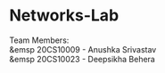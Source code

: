# Networks-Lab

Team Members: <br />
&emsp 20CS10009 - Anushka Srivastav <br />
&emsp 20CS10023 - Deepsikha Behera <br />
